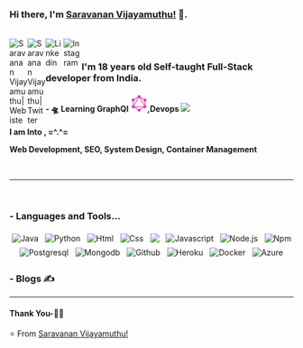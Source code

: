### Hi there, I'm [Saravanan Vijayamuthu!](https://sarvi.azurewebsites.net/) 👋.


<br/>
<a href="https://sarvi.azurewebsites.net/">
  <img align="left" alt="Saravanan Vijayamuthu| Webiste" width="32px" src="https://img.icons8.com/material/90/000000/internet.png"/>
</a>
<a href="https://twitter.com/WebEngineering2">
  <img align="left" alt="Saravanan Vijayamuthu| Twitter" width="32px" src="https://img.icons8.com/material/90/000000/twitter--v1.png"/>
</a>
<a href="https://www.linkedin.com/in/saravanan-vm/">
  <img align="left" alt="Linkedin" width="32px" src="https://img.icons8.com/material/90/000000/linkedin.png"/>
</a>
<a href="https://www.instagram.com/saravanan.vijayamuthu/">
  <img align="left" alt="Instagram" width="32px" src="https://img.icons8.com/material/90/000000/instagram-new--v1.png"/>
</a>
<br />


### I'm 18 years old Self-taught Full-Stack developer from India.


#### - 🛸 Learning GraphQl  <code><img height="30" src="https://raw.githubusercontent.com/github/explore/5c058a388828bb5fde0bcafd4bc867b5bb3f26f3/topics/graphql/graphql.png"></code>,Devops <code><img height="30" src="https://img.icons8.com/color/48/000000/jenkins.png"/></code>

**I am Into , =^.^=**

**Web Development, SEO, System Design, Container Management**
<br />

<br />

*************

<br />


### - Languages and Tools...

<p align="center">
  <img src="https://img.icons8.com/color/48/000000/java-coffee-cup-logo.png"  alt="Java"  style="vertical-align:top; margin: 4px">
  <img src="https://img.icons8.com/color/48/000000/python.png"  alt="Python"  style="vertical-align:top; margin:4px">
  <img src="https://img.icons8.com/color/48/000000/html-5.png" alt="Html" style="vertical-align:top; margin:4px">
  <img src="https://img.icons8.com/color/48/000000/css3.png" alt="Css" style="vertical-align:top; margin:4px">
  <img src="https://img.icons8.com/color/48/000000/bootstrap.png" alt-"Bootstrap" style="vertical-align:top; margin:4px">
  <img src="https://img.icons8.com/color/48/000000/javascript.png" alt="Javascript" style="vertical-align:top; margin:4px">
  <img src="https://img.icons8.com/color/48/000000/nodejs.png" alt="Node.js" style="vertical-align:top; margin:4px">
  <img src="https://img.icons8.com/color/48/000000/npm.png" alt="Npm" style="vertical-align:top; margin:4px">
  <img src="https://img.icons8.com/color/48/000000/postgreesql.png" alt ="Postgresql"  style="vertical-align:top; margin:4px">
  <img src="https://img.icons8.com/color/48/000000/mongodb.png" alt="Mongodb"  style="vertical-align:top; margin:4px">
  <img src="https://img.icons8.com/fluent/48/000000/github.png" alt="Github"  style="vertical-align:top; margin:4px">
  <img src="https://img.icons8.com/color/48/000000/heroku.png" alt="Heroku"  style="vertical-align:top; margin:4px">
  <img src="https://img.icons8.com/color/48/000000/docker.png" alt="Docker" style="vertical-align:top; margin:4px">
  <img src="https://img.icons8.com/color/48/000000/azure-1.png" alt="Azure" style="vertical-align:top; margin:4px">
</p>

### - Blogs ✍

<p align="center">
  <a href="https://medium.com/@saravananvijayamuthu" <img src="https://img.icons8.com/ios-filled/50/000000/medium-monogram.png"/>  </a>
</p>



***********************************

#### Thank You-🙏🏼


⭐️ From [Saravanan Vijayamuthu!](https://sarvi.azurewebsites.net/)
